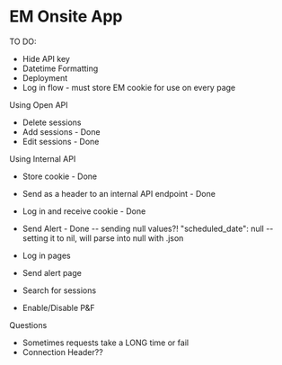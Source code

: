 # EM Onsite App

TO DO:

* Hide API key
* Datetime Formatting
* Deployment
* Log in flow - must store EM cookie for use on every page

Using Open API
* Delete sessions
* Add sessions - Done
* Edit sessions - Done

Using Internal API
* Store cookie - Done
* Send as a header to an internal API endpoint - Done
* Log in and receive cookie - Done
* Send Alert - Done
-- sending null values?! "scheduled_date": null
-- setting it to nil, will parse into null with .json
* Log in pages
* Send alert page

* Search for sessions
* Enable/Disable P&F

Questions
* Sometimes requests take a LONG time or fail
* Connection Header??
